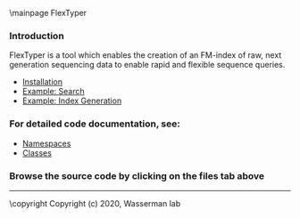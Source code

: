 \mainpage FlexTyper

### Introduction
 FlexTyper is a tool which enables the creation of an FM-index of raw, next generation sequencing data to enable rapid and flexible sequence queries.

- [Installation](installation.md)
- [Example: Search](searchexample.md)
- [Example: Index Generation](indexexample.md)

### For detailed code documentation, see: 
- [Namespaces](namespaces.html)
- [Classes](annotated.html)

### Browse the source code by clicking on the files tab above

---

 \copyright Copyright (c) 2020, Wasserman lab
